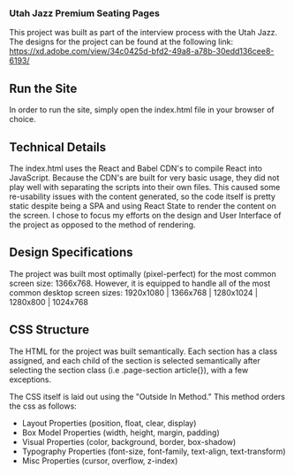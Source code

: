 ### Utah Jazz Premium Seating Pages

This project was built as part of the interview process with the Utah Jazz. The designs for the project can be found at the following link: https://xd.adobe.com/view/34c0425d-bfd2-49a8-a78b-30edd136cee8-6193/

## Run the Site

In order to run the site, simply open the index.html file in your browser of choice.

## Technical Details

The index.html uses the React and Babel CDN's to compile React into JavaScript. Because the CDN's are built for very basic usage, they did not play well with separating the scripts into their own files. This caused some re-usability issues with the content generated, so the code itself is pretty static despite being a SPA and using React State to render the content on the screen. I chose to focus my efforts on the design and User Interface of the project as opposed to the method of rendering.

## Design Specifications

The project was built most optimally (pixel-perfect) for the most common screen size: 1366x768. However, it is equipped to handle all of the most common desktop screen sizes: 1920x1080 | 1366x768 | 1280x1024 | 1280x800 | 1024x768

## CSS Structure

The HTML for the project was built semantically. Each section has a class assigned, and each child of the section is selected semantically after selecting the section class (i.e .page-section article{}), with a few exceptions.

The CSS itself is laid out using the "Outside In Method." This method orders the css as follows:

- Layout Properties (position, float, clear, display)
- Box Model Properties (width, height, margin, padding)
- Visual Properties (color, background, border, box-shadow)
- Typography Properties (font-size, font-family, text-align, text-transform)
- Misc Properties (cursor, overflow, z-index)